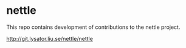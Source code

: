 nettle
======
This repo contains development of contributions to the nettle project.

http://git.lysator.liu.se/nettle/nettle

